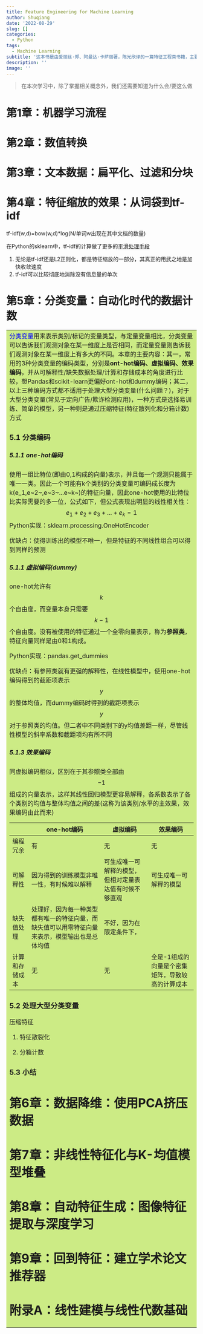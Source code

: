 ```yaml
---
title: Feature Engineering for Machine Learning
author: Shuqiang
date: '2022-08-29'
slug: []
categories:
  - Python
tags:
  - Machine Learning
subtitle: '这本书是由爱丽丝·郑、阿曼达·卡萨丽著，陈光欣译的一篇特征工程类书籍，主要通过Python示例掌握特征工程基本原则和实际以你够用，增强机器学习算法效果；该书在介绍特征工程的同时，也介绍了NLP中的词袋/tf-idf及CV中的图像处理等内容'
description: ''
image: ''
---
```


> 在本次学习中，除了掌握相关概念外，我们还需要知道为什么会/要这么做

# 第1章：机器学习流程

# 第2章：数值转换

# 第3章：文本数据：扁平化、过滤和分块

# 第4章：特征缩放的效果：从词袋到tf-idf

tf-idf(w,d)=bow(w,d)\*log(N/单词w出现在其中文档的数量)

在Python的sklearn中，tf-idf的计算做了更多的[平滑处理手段](https://zhuanlan.zhihu.com/p/480672270)

1.  无论是tf-idf还是L2正则化，都是特征缩放的一部分，其真正的用武之地是加快收敛速度
2.  tf-idf可以比较彻底地消除没有信息量的单次

# 第5章：分类变量：自动化时代的数据计数

<table><tr><td bgcolor=#CCEB85> <font color=blue>分类变量</font>用来表示类别/标记的变量类型，与定量变量相比，分类变量可以告诉我们观测对象在某一维度上是否相同，而定量变量则告诉我们观测对象在某一维度上有多大的不同。本章的主要内容：其一，常用的3种分类变量的编码类型，分别是<strong>ont-hot编码、虚拟编码、效果编码</strong>，并从可解释性/缺失数据处理/计算和存储成本的角度进行比较，想Pandas和scikit-learn更偏好ont-hot和dummy编码；其二，以上三种编码方式都不适用于处理大型分类变量(什么问题？)，对于大型分类变量(常见于定向广告/欺诈检测应用)，一种方式是选择易训练、简单的模型，另一种则是通过压缩特征(特征散列化和分箱计数)方式



### 5.1 分类编码

##### 5.1.1 one-hot编码

使用一组比特位(即由0,1构成的向量)表示，并且每一个观测只能属于唯一一类。因此一个可能有k个类别的分类变量可编码成长度为k(e_1,e~2~,e~3~...e~k~)的特征向量，因此one-hot使用的比特位比实际需要的多一位，公式如下，但公式表现出明显的线性相关性：
$$
e_1+e_2+e_3+...+e_k=1
$$
Python实现：sklearn.processing.OneHotEncoder

优缺点：使得训练出的模型不唯一，但是特征的不同线性组合可以得到同样的预测

##### 5.1.1 虚拟编码(dummy)

one-hot允许有$$k$$个自由度，而变量本身只需要$$k-1$$个自由度。没有被使用的特征通过一个全零向量表示，称为**参照类**，特征向量同样是由0和1构成。

Python实现：pandas.get_dummies

优缺点：有参照类就有更强的解释性，在线性模型中，使用one-hot编码得到的截距项表示$$y$$的整体均值，而dummy编码时得到的截距项表示$$y$$对于参照类的均值。但二者中不同类别下的y均值差距一样，尽管线性模型的斜率系数和截距项均有所不同

##### 5.1.3 效果编码

同虚拟编码相似，区别在于其参照类全部由$$-1$$组成的向量表示，这样其线性回归模型更容易解释，各系数表示了各个类别的均值与整体均值之间的差(这称为该类别/水平的主效果，效果编码由此而来)



|                | one-hot编码                                                  | 虚拟编码                                               | 效果编码                                         |
| -------------- | ------------------------------------------------------------ | ------------------------------------------------------ | ------------------------------------------------ |
| 编程冗余       | 有                                                           | 无                                                     | 无                                               |
| 可解释性       | 因为得到的训练模型非唯一性，有时候难以解释                   | 可生成唯一可解释的模型，但相对定量表达值有时候不够直观 | 可生成唯一可解释的模型                           |
| 缺失值处理     | 处理好，因为每一种类型都有唯一的特征向量，而缺失值可以用零特征向量来表示，模型输出也是总体均值 | 不好，因为在限定条件下，                               |                                                  |
| 计算和存储成本 | 无                                                           | 无                                                     | 全是-1组成的向量是个密集矩阵，导致较高的计算成本 |



### 5.2 处理大型分类变量

压缩特征

1. 特征散裂化

2. 分箱计数

### 5.3 小结

# 第6章：数据降维：使用PCA挤压数据

# 第7章：非线性特征化与K-均值模型堆叠

# 第8章：自动特征生成：图像特征提取与深度学习

# 第9章：回到特征：建立学术论文推荐器

# 附录A：线性建模与线性代数基础
